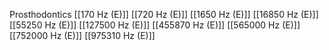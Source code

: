Prosthodontics
[[170 Hz (E)]]
[[720 Hz (E)]]
[[1650 Hz (E)]]
[[16850 Hz (E)]]
[[55250 Hz (E)]]
[[127500 Hz (E)]]
[[455870 Hz (E)]]
[[565000 Hz (E)]]
[[752000 Hz (E)]]
[[975310 Hz (E)]]